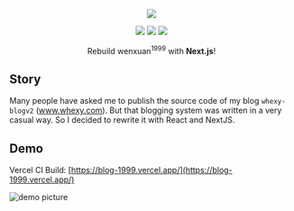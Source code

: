 <p align="center">
<img src="https://i.loli.net/2021/12/02/qnNJP8vybkj3Q6f.jpg" />
</p>

<p align="center">
<img src="https://img.shields.io/github/license/whexy/blog-1999" />
<img src="https://img.shields.io/github/deployments/whexy/blog-1999/production?label=vercel&logo=vercel&logoColor=vercel" />
<img src="https://img.shields.io/badge/Powered%20by-React-blue" />
</p>

<p align="center">
  Rebuild wenxuan<sup>1999</sup> with <b>Next.js</b>!
</p>

## Story

Many people have asked me to publish the source code of my blog `whexy-blogv2` (www.whexy.com). But that blogging system was written in a very casual way. So I decided to rewrite it with React and NextJS.

## Demo

Vercel CI Build: [https://blog-1999.vercel.app/](https://blog-1999.vercel.app/)

![demo picture](https://i.loli.net/2021/12/02/fldcHha6qI7wQvp.jpg)
